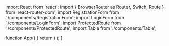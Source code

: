 import React from 'react';
import { BrowserRouter as Router, Switch, Route } from 'react-router-dom';
import RegistrationForm from './components/RegistrationForm';
import LoginForm from './components/LoginForm';
import ProtectedRoute from './components/ProtectedRoute';
import Table from './components/Table';

function App() {
  return (
    <Router>
      <Switch>
        <Route path="/register" component={RegistrationForm} />
        <Route path="/login" component={LoginForm} />
        <ProtectedRoute path="/table" component={Table} />
      </Switch>
    </Router>
  );
}
